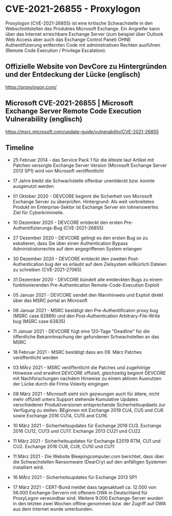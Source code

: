 # CVE-2021-26855 - Proxylogon

Proxylogon (CVE-2021-26855) ist eine kritische Schwachstelle in den Webschnittstellen des Produktes Microsoft Exchange. Ein Angreifer kann über das Internet erreichbare Exchange Server (zum beispiel über Outlook Web Access aber auch das Exchange Control Panel) OHNE Authentifizierung entfernten Code mit administrativen Rechten ausführen (Remote Code Execution / Privilege Escalation).

## Offizielle Website von DevCore zu Hintergründen und der Entdeckung der Lücke (englisch)

https://proxylogon.com/

## Microsoft CVE-2021-26855 | Microsoft Exchange Server Remote Code Execution Vulnerability (englisch)

https://msrc.microsoft.com/update-guide/vulnerability/CVE-2021-26855

## Timeline

* 25 Februar 2014 - das Service Pack 1 für die älteste laut Artikel mit Patchen versorgte Exchange Server Version (Microsoft Exchange Server 2013 SP1) wird von Microsoft veröffentlicht

* 17 Jahre bleibt die Schwachstelle offenbar unentdeckt bzw. konnte ausgenutzt werden

* 01 Oktober 2020 - DEVCORE beginnt die Sicherheit von Microsoft Exchange Server zu überprüfen. Hintergrund: Als weit verbreitetes Produkt im Enterprise-Sektor ist Exchange Server ein lohnenswertes Ziel für Cyberkriminelle.
* 10 Dezember 2020 - DEVCORE entdeckt den ersten Pre-Authentifizierungs-Bug (CVE-2021-26855)
* 27 Dezember 2020 - DEVCORE gelingt es den ersten Bug so zu eskalieren, dass Sie über einen Authentication Bypass Administratorrechte auf dem angegriffenen System erlangen
* 30 Dezember 2020 - DEVCORE entdeckt den zweiten Post-Authentication bug der es erlaubt auf dem Zielsystem willkürlich Dateien zu schreiben (CVE-2021-27065)
* 31 Dezember 2020 - DEVCORE bündelt alle entdeckten Bugs zu einem funktionierenden Pre-Authentication Remote-Code-Execution Exploit
* 05 Januar 2021 - DEVCORE sendet den Warnhinweis und Exploit direkt über das MSRC portal an Microsoft
* 06 Januar 2021 - MSRC bestätigt den Pre-Authentificaton proxy bug (MSRC case 62899) und den Post-Authentication Arbitrary-File-Write bug (MSRC case 63835)
* 11 Januar 2021 - DEVCORE fügt eine 120-Tage "Deadline" für die öffentliche Bekanntmachung der gefundenen Schwachstellen an das MSRC
* 18 Februar 2021 - MSRC bestätigt dass am 09. März Patches veröffentlicht werden
* 03 MÄrz 2021 - MSRC veröffentlicht die Patches und zugehörige Hinweise und erwähnt DEVCORE offiziell, gleichzeitig beginnt DEVCORE mit Nachforschungen nachdem Hinweise zu einem aktiven Ausnutzen der Lücke durch die Firma Volexity eingingen
* 08 März 2021 - Microsoft sieht sich gezwungen auch für ältere, nicht mehr offiziell unters Support stehende Kumulative Updates verschiedener Produktversionen entsprechende Sicherheitsupdaets zur Verfügung zu stellen.
BEginnen mit Exchange 2019 CU4, CU5 und CU6 sowie Exchange 2016 CU14, CU15 and CU16.
* 10 März 2021 - Sicherheitsupdates für Exchange 2019 CU3. Exchange 2016 CU12, CU13 und CU17. Exchange 2013 CU21 und CU22
* 11 März 2021 - Sicherheitsupdates für Exchange E2019 RTM, CU1 und CU2. Exchange 2016 CU8, CU9, CU10 und CU11
* 11 März 2021 - Die Website Bleepingcomputer.com berichtet, dass über die Schwachstellen Ransomware (DearCry) auf den anfälligen Systemen installiert wird.
* 16 MÄrz 2021 - Sicherheitsupdates für Exchange 2013 SP1
* 17 März 2021 - CERT-Bund meldet dass tagesaktuell ca. 12.000 von 56.000 Exchange-Servern mit offenem OWA in Deutschland für ProxyLogon verwundbar sind. Weitere 9.000 Exchange-Server wurden in den letzten zwei Wochen offline genommen bzw. der Zugriff auf OWA aus dem Internet wurde unterbunden.

